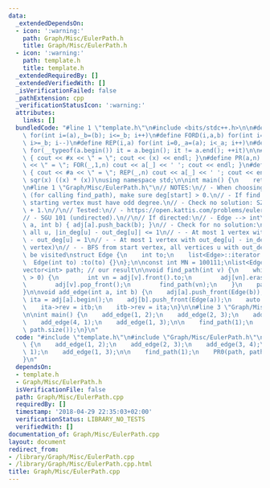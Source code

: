 ```yaml
---
data:
  _extendedDependsOn:
  - icon: ':warning:'
    path: Graph/Misc/EulerPath.h
    title: Graph/Misc/EulerPath.h
  - icon: ':warning:'
    path: template.h
    title: template.h
  _extendedRequiredBy: []
  _extendedVerifiedWith: []
  _isVerificationFailed: false
  _pathExtension: cpp
  _verificationStatusIcon: ':warning:'
  attributes:
    links: []
  bundledCode: "#line 1 \"template.h\"\n#include <bits/stdc++.h>\n\n#define FOR(i,a,b)\
    \ for(int i=(a),_b=(b); i<=_b; i++)\n#define FORD(i,a,b) for(int i=(a),_b=(b);\
    \ i>=_b; i--)\n#define REP(i,a) for(int i=0,_a=(a); i<_a; i++)\n#define EACH(it,a)\
    \ for(__typeof(a.begin()) it = a.begin(); it != a.end(); ++it)\n\n#define DEBUG(x)\
    \ { cout << #x << \" = \"; cout << (x) << endl; }\n#define PR(a,n) { cout << #a\
    \ << \" = \"; FOR(_,1,n) cout << a[_] << ' '; cout << endl; }\n#define PR0(a,n)\
    \ { cout << #a << \" = \"; REP(_,n) cout << a[_] << ' '; cout << endl; }\n\n#define\
    \ sqr(x) ((x) * (x))\nusing namespace std;\n\nint main() {\n    return 0;\n}\n\
    \n#line 1 \"Graph/Misc/EulerPath.h\"\n// NOTES:\n// - When choosing starting vertex\
    \ (for calling find_path), make sure deg[start] > 0.\n// - If find Euler path,\
    \ starting vertex must have odd degree.\n// - Check no solution: SZ(path) == nEdge\
    \ + 1.\n//\n// Tested:\n// - https://open.kattis.com/problems/eulerianpath (directed)\n\
    // - SGU 101 (undirected).\n//\n// If directed:\n// - Edge --> int\n// - add_edge(int\
    \ a, int b) { adj[a].push_back(b); }\n// - Check for no solution:\n// - - for\
    \ all u, |in_deg[u] - out_deg[u]| <= 1\n// - - At most 1 vertex with in_deg[u]\
    \ - out_deg[u] = 1\n// - - At most 1 vertex with out_deg[u] - in_deg[u] = 1 (start\
    \ vertex)\n// - - BFS from start vertex, all vertices u with out_deg[u] > 0 must\
    \ be visited\nstruct Edge {\n    int to;\n    list<Edge>::iterator rev;\n\n  \
    \  Edge(int to) :to(to) {}\n};\n\nconst int MN = 100111;\nlist<Edge> adj[MN];\n\
    vector<int> path; // our result\n\nvoid find_path(int v) {\n    while(adj[v].size()\
    \ > 0) {\n        int vn = adj[v].front().to;\n        adj[vn].erase(adj[v].front().rev);\n\
    \        adj[v].pop_front();\n        find_path(vn);\n    }\n    path.push_back(v);\n\
    }\n\nvoid add_edge(int a, int b) {\n    adj[a].push_front(Edge(b));\n    auto\
    \ ita = adj[a].begin();\n    adj[b].push_front(Edge(a));\n    auto itb = adj[b].begin();\n\
    \    ita->rev = itb;\n    itb->rev = ita;\n}\n\n#line 3 \"Graph/Misc/EulerPath.cpp\"\
    \n\nint main() {\n    add_edge(1, 2);\n    add_edge(2, 3);\n    add_edge(3, 4);\n\
    \    add_edge(4, 1);\n    add_edge(1, 3);\n\n    find_path(1);\n    PR0(path,\
    \ path.size());\n}\n"
  code: "#include \"template.h\"\n#include \"Graph/Misc/EulerPath.h\"\n\nint main()\
    \ {\n    add_edge(1, 2);\n    add_edge(2, 3);\n    add_edge(3, 4);\n    add_edge(4,\
    \ 1);\n    add_edge(1, 3);\n\n    find_path(1);\n    PR0(path, path.size());\n\
    }\n"
  dependsOn:
  - template.h
  - Graph/Misc/EulerPath.h
  isVerificationFile: false
  path: Graph/Misc/EulerPath.cpp
  requiredBy: []
  timestamp: '2018-04-29 22:35:03+02:00'
  verificationStatus: LIBRARY_NO_TESTS
  verifiedWith: []
documentation_of: Graph/Misc/EulerPath.cpp
layout: document
redirect_from:
- /library/Graph/Misc/EulerPath.cpp
- /library/Graph/Misc/EulerPath.cpp.html
title: Graph/Misc/EulerPath.cpp
---
```

